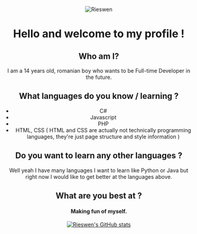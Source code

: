 <center>

![Rieswen](https://media.giphy.com/media/F4AzIZkD61ooqva181/giphy.gif)

# Hello and welcome to my profile !

## Who am I?

I am a 14 years old, romanian boy who wants to be Full-time Developer in the future.

## What languages do you know / learning ?

* C#
* Javascript
* PHP
* HTML, CSS ( HTML and CSS are actually not technically programming languages, they're just page structure and style information )

## Do you want to learn any other languages ?

Well yeah I have many languages I want to learn like Python or Java but right now I would like to get better at the languages above.

## What are you best at ?

#### Making fun of myself.

[![Rieswen's GitHub stats](https://github-readme-stats.vercel.app/api?username=Rieswen&show_icons=true&theme=dark)](https://github.com/anuraghazra/github-readme-stats)

